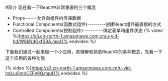 #简介
现在看一下React中非常重要的三个概念
- Props------允许向组件内传递数据
- Functional Components(函数式组件)---------创建React组件最直接的方式
- Controlled Components(控制组件)----------绑定表单和组件状态
{% video %}https://s3.cn-north-1.amazonaws.com.cn/u-vid-hd/W8kNdGxfS8A.mp4{% endvideo %}

下面我们通过一起来做一个小应用，来理解和熟悉React中的各种概念，先看一下这个应用的各种功能

{% video %}https://s3.cn-north-1.amazonaws.com.cn/u-vid-hd/Ju5mbCEFe9Q.mp4{% endvideo %}

